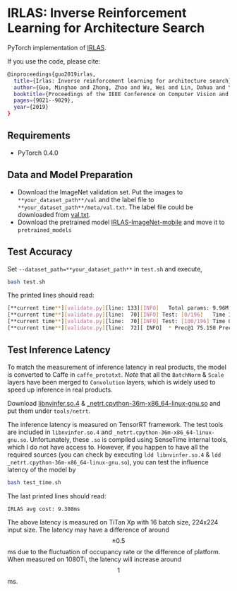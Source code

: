# IRLAS: Inverse Reinforcement Learning for Architecture Search

PyTorch implementation of [IRLAS](https://arxiv.org/abs/1812.05285). 

If you use the code, please cite:
```bash
@inproceedings{guo2019irlas,
  title={Irlas: Inverse reinforcement learning for architecture search},
  author={Guo, Minghao and Zhong, Zhao and Wu, Wei and Lin, Dahua and Yan, Junjie},
  booktitle={Proceedings of the IEEE Conference on Computer Vision and Pattern Recognition},
  pages={9021--9029},
  year={2019}
}
```

## Requirements

- PyTorch 0.4.0

## Data and Model Preparation

- Download the ImageNet validation set. Put the images to `**your_dataset_path**/val` and the label file to `**your_dataset_path**/meta/val.txt`. The label file could be downloaded from [val.txt](https://drive.google.com/file/d/1VOiga8ZQa0v9x8T5_G9EVu9npy3SCU6r/view?usp=sharing).
- Download the pretrained model [IRLAS-ImageNet-mobile](https://drive.google.com/file/d/1PsylfTDKwblYsV5WYFtsYKetxSQAsFx-/view?usp=sharing) and move it to `pretrained_models`

## Test Accuracy

Set `--dataset_path=**your_dataset_path**` in `test.sh` and execute,
```bash
bash test.sh
```

The printed lines should read:
```bash
[**current time**][validate.py][line: 133][INFO]   Total params: 9.96M
[**current time**][validate.py][line:  70][INFO] Test: [0/196]   Time 11.517 (11.517)    Loss 1.1165 (1.1165)    Prec@1 72.266 (72.266)  Prec@5 92.578 (92.578)
[**current time**][validate.py][line:  70][INFO] Test: [100/196] Time 0.205 (0.574)      Loss 1.1337 (1.0932)    Prec@1 73.438 (75.174)  Prec@5 91.016 (92.168)
[**current time**][validate.py][line:  72][ INFO]  * Prec@1 75.150 Prec@5 92.090
```

## Test Inference Latency

To match the measurement of inference latency in real products, the model is converted to Caffe in `caffe_prototxt`. *Note* that all the `BatchNorm` & `Scale` layers have been merged to `Convolution` layers, which is widely used to speed up inference in real products.

Download [libnvinfer.so.4](https://drive.google.com/file/d/18IpKGEhDDYwEN8YpxDZG9ideqFJowKjX/view?usp=sharing) & [_netrt.cpython-36m-x86_64-linux-gnu.so](https://drive.google.com/file/d/1v4vcEWCX1sPIMm8vBXjkK_vlRRMy7gId/view?usp=sharing) and put them under `tools/netrt`.

The inference latency is measured on TensorRT framework. The test tools are included in `libnvinfer.so.4` and `_netrt.cpython-36m-x86_64-linux-gnu.so`. Unfortunately, these `.so` is compiled using SenseTime internal tools, which I do not have access to. However, if you happen to have all the required sources (you can check by executing `ldd libnvinfer.so.4` & `ldd _netrt.cpython-36m-x86_64-linux-gnu.so`), you can test the influence latency of the model by
```bash
bash test_time.sh
```

The last printed lines should read:
```bash
IRLAS avg cost: 9.308ms
```

The above latency is measured on TiTan Xp with 16 batch size, 224x224 input size. The latency may have a difference of around $$\pm0.5$$ms due to the fluctuation of occupancy rate or the difference of platform. When measured on 1080Ti, the latency will increase around $$1$$ms.
